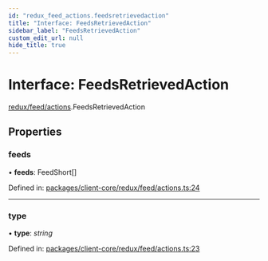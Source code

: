```yaml
---
id: "redux_feed_actions.feedsretrievedaction"
title: "Interface: FeedsRetrievedAction"
sidebar_label: "FeedsRetrievedAction"
custom_edit_url: null
hide_title: true
---
```


# Interface: FeedsRetrievedAction

[redux/feed/actions](../modules/redux_feed_actions.md).FeedsRetrievedAction

## Properties

### feeds

• **feeds**: FeedShort[]

Defined in: [packages/client-core/redux/feed/actions.ts:24](https://github.com/xr3ngine/xr3ngine/blob/56376a778/packages/client-core/redux/feed/actions.ts#L24)

___

### type

• **type**: *string*

Defined in: [packages/client-core/redux/feed/actions.ts:23](https://github.com/xr3ngine/xr3ngine/blob/56376a778/packages/client-core/redux/feed/actions.ts#L23)
